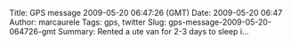 Title: GPS message 2009-05-20 06:47:26 (GMT)
Date: 2009-05-20 06:47
Author: marcaurele
Tags: gps, twitter
Slug: gps-message-2009-05-20-064726-gmt
Summary: Rented a ute van for 2-3 days to sleep i...

<div id="gmap_20090519_234726" class="gmap"></div><script type="text/javascript">var gmap_20090519_234726={latitude:21.3955,longitude:-157.722,date:"2009-05-20 06:47:26 GMT",message:"Rented a ute van for 2-3 days to sleep in the trunk, old good memories from NZ :) Oahu = beaches + bikinis! Cool!"};</script><script type="text/javascript" src="http://maps.google.com/maps?file=api&v=2&key=ABQIAAAAQAIOvERX26PIpIrh8sl_gRTtWEQBmOtJcMt1yzdnv7RWxqz1XxS_KYfmkM8Ye2Ypnzn4_F4H1HTKLQ"></script><script type="text/javascript" src="/theme/js/syl_googlemaps.js"></script>
